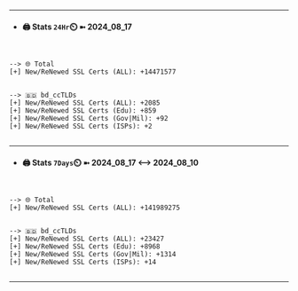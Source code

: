 

---
- #### 🖨️ **Stats** `24Hr`⏲️ ➼ 2024_08_17
```console


--> 🌐 Total
[+] New/ReNewed SSL Certs (ALL): +14471577


--> 🇧🇩 bd_ccTLDs
[+] New/ReNewed SSL Certs (ALL): +2085
[+] New/ReNewed SSL Certs (Edu): +859
[+] New/ReNewed SSL Certs (Gov|Mil): +92
[+] New/ReNewed SSL Certs (ISPs): +2


```

---
- #### 🖨️ **Stats** `7Days`⏲️ ➼ 2024_08_17 <--> 2024_08_10
```console


--> 🌐 Total
[+] New/ReNewed SSL Certs (ALL): +141989275


--> 🇧🇩 bd_ccTLDs
[+] New/ReNewed SSL Certs (ALL): +23427
[+] New/ReNewed SSL Certs (Edu): +8968
[+] New/ReNewed SSL Certs (Gov|Mil): +1314
[+] New/ReNewed SSL Certs (ISPs): +14


```

---

